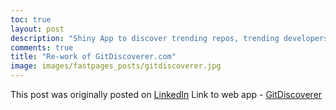 ```yaml
---
toc: true
layout: post
description: "Shiny App to discover trending repos, trending developers and popular projects in ML/DL on Github"
comments: true
title: "Re-work of GitDiscoverer.com"
image: images/fastpages_posts/gitdiscoverer.jpg 
---
```


This post was originally posted on 
[LinkedIn](https://www.linkedin.com/pulse/rshiny-contest-2020-re-work-gitdiscoverercom-raj-kumar/)
Link to web app - [GitDiscoverer](https://rajkstats.shinyapps.io/git_discoverer_app/)
